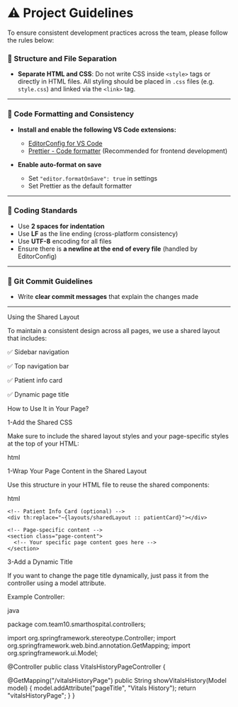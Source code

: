 # ⚠️ Project Guidelines

To ensure consistent development practices across the team, please follow the rules below:

### 📁 Structure and File Separation

- **Separate HTML and CSS**: Do not write CSS inside `<style>` tags or directly in HTML files. All styling should be placed in `.css` files (e.g. `style.css`) and linked via the `<link>` tag.

---

### 🧹 Code Formatting and Consistency

- **Install and enable the following VS Code extensions:**
  - [EditorConfig for VS Code](https://marketplace.visualstudio.com/items?itemName=EditorConfig.EditorConfig)
  - [Prettier - Code formatter](https://marketplace.visualstudio.com/items?itemName=esbenp.prettier-vscode) (Recommended for frontend development)

- **Enable auto-format on save**
  - Set `"editor.formatOnSave": true` in settings
  - Set Prettier as the default formatter

---

### 🧾 Coding Standards

- Use **2 spaces for indentation**
- Use **LF** as the line ending (cross-platform consistency)
- Use **UTF-8** encoding for all files
- Ensure there is **a newline at the end of every file** (handled by EditorConfig)

---

### 🔄 Git Commit Guidelines

- Write **clear commit messages** that explain the changes made

---

Using the Shared Layout

To maintain a consistent design across all pages, we use a shared layout that includes:

✅ Sidebar navigation

✅ Top navigation bar

✅ Patient info card

✅ Dynamic page title

How to Use It in Your Page?

1-Add the Shared CSS

Make sure to include the shared layout styles and your page-specific styles at the top of your HTML:

html

<link rel="stylesheet" th:href="@{/css/sharedLayout.css}">
<link rel="stylesheet" th:href="@{/css/yourPageStyles.css}">


1-Wrap Your Page Content in the Shared Layout

Use this structure in your HTML file to reuse the shared components:

html

<div class="layout-container">
  <!-- Sidebar -->
  <div th:replace="~{layouts/sharedLayout :: sidebar}"></div>

  <!-- Main Content -->
  <main class="content">
    <!-- Top Navigation -->
    <div th:replace="~{layouts/sharedLayout :: topNav}"></div>

    <!-- Patient Info Card (optional) -->
    <div th:replace="~{layouts/sharedLayout :: patientCard}"></div>

    <!-- Page-specific content -->
    <section class="page-content">
      <!-- Your specific page content goes here -->
    </section>
  </main>
</div>

3-Add a Dynamic Title

If you want to change the page title dynamically, just pass it from the controller using a model attribute.

Example Controller:

java

package com.team10.smarthospital.controllers;

import org.springframework.stereotype.Controller;
import org.springframework.web.bind.annotation.GetMapping;
import org.springframework.ui.Model;

@Controller
public class VitalsHistoryPageController {

  @GetMapping("/vitalsHistoryPage")
  public String showVitalsHistory(Model model) {
    model.addAttribute("pageTitle", "Vitals History");
    return "vitalsHistoryPage";
  }
}
